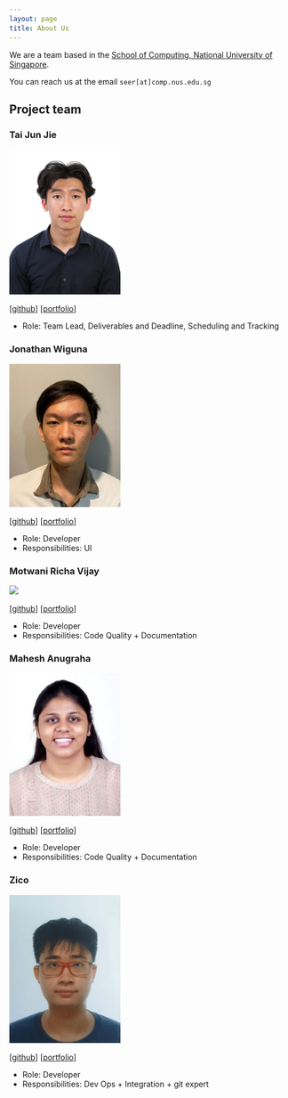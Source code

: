 ```yaml
---
layout: page
title: About Us
---
```


We are a team based in the [School of Computing, National University of Singapore](http://www.comp.nus.edu.sg).

You can reach us at the email `seer[at]comp.nus.edu.sg`

## Project team

### Tai Jun Jie

<img src="images/tjun-jie.png" width="200px">

[[github](https://github.com/TJun_Jie)]
[[portfolio](team/tjun-jie.md)]

* Role: Team Lead, Deliverables and Deadline, Scheduling and Tracking

### Jonathan Wiguna

<img src="images/jonathanwiguna.png" width="200px">

[[github](http://github.com/JonathanWiguna)]
[[portfolio](team/jonathanwiguna.md)]

* Role: Developer
* Responsibilities: UI

### Motwani Richa Vijay

<img src="images/richavm14.png" width="200px">

[[github](https://github.com/richavm14)]
[[portfolio](team/richavm14.md)]

* Role: Developer
* Responsibilities: Code Quality + Documentation

### Mahesh Anugraha

<img src="images/anuanas2007.png" width="200px">

[[github](http://github.com/anuanas2007)]
[[portfolio](team/anuanas2007.md)]

* Role: Developer
* Responsibilities: Code Quality + Documentation

### Zico

<img src="images/Zico.png" width="200px">

[[github](http://github.com/zicotjia)]
[[portfolio](team/zico.md)]

* Role: Developer
* Responsibilities: Dev Ops + Integration + git expert
